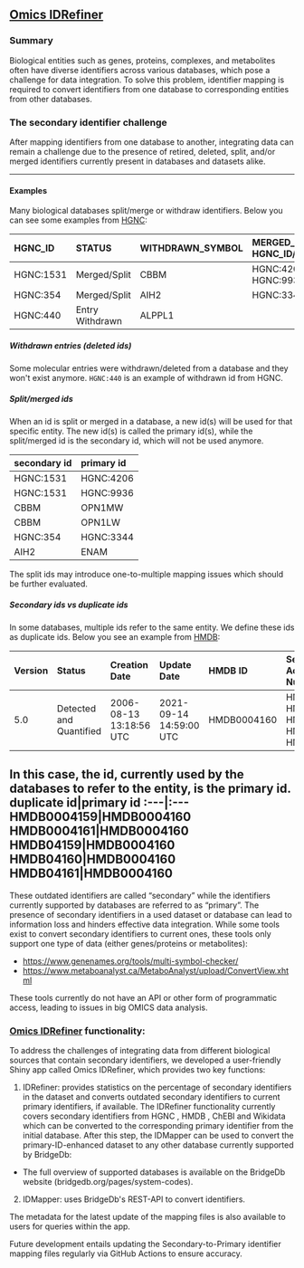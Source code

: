 ## [Omics IDRefiner](https://tabbassidaloii.shinyapps.io/OmicsIDRefiner/)

### Summary
Biological entities such as genes, proteins, complexes, and metabolites often have diverse identifiers across various databases, which pose a challenge for data integration. To solve this problem, identifier mapping is required to convert identifiers from one database to corresponding entities from other databases.

### The secondary identifier challenge
After mapping identifiers from one database to another, integrating data can remain a challenge due to the presence of retired, deleted, split, and/or merged identifiers currently present in databases and datasets alike. 

--------
#### Examples
Many biological databases split/merge or withdraw identifiers. 
Below you can see some examples from [HGNC](http://ftp.ebi.ac.uk/pub/databases/genenames/hgnc/tsv/withdrawn.txt):

HGNC_ID|STATUS|WITHDRAWN_SYMBOL|MERGED_INTO_REPORT(S) (i.e HGNC_ID/SYMBOL/STATUS)
:---|:---|:---|:--- 
HGNC:1531|Merged/Split|CBBM|HGNC:4206/OPN1MW/Approved, HGNC:9936/OPN1LW/Approved
HGNC:354|Merged/Split|AIH2|HGNC:3344/ENAM/Approved
HGNC:440|Entry Withdrawn|ALPPL1| 

##### Withdrawn entries (deleted ids)
Some molecular entries were withdrawn/deleted from a database and they won't exist anymore. `HGNC:440` is an example of withdrawn id from HGNC.

##### Split/merged ids
When an id is split or merged in a database, a new id(s) will be used for that specific entity. The new id(s) is called the primary id(s), while the split/merged id is the secondary id, which will not be used anymore.

secondary id|primary id
:---|:---
HGNC:1531|HGNC:4206
HGNC:1531|HGNC:9936
CBBM|OPN1MW
CBBM|OPN1LW
HGNC:354|HGNC:3344
AIH2|ENAM

The split ids may introduce one-to-multiple mapping issues which should be further evaluated.

##### Secondary ids vs duplicate ids
In some databases, multiple ids refer to the same entity. We define these ids as duplicate ids. Below you see an example from [HMDB](https://hmdb.ca/metabolites/HMDB0004160):

Version|Status|Creation Date|Update Date|HMDB ID|Secondary Accession Numbers
:---|:---|:---|:---|:---|:---
5.0|Detected and Quantified|2006-08-13 13:18:56 UTC|2021-09-14 14:59:00 UTC|HMDB0004160|HMDB0004159, HMDB0004161, HMDB04159, HMDB04160, HMDB04161

In this case, the id, currently used by the databases to refer to the entity, is the primary id.
duplicate id|primary id
:---|:---
HMDB0004159|HMDB0004160
HMDB0004161|HMDB0004160
HMDB04159|HMDB0004160
HMDB04160|HMDB0004160
HMDB04161|HMDB0004160
--------

These outdated identifiers are called “secondary” while the identifiers currently supported by databases are referred to as “primary”. The presence of secondary identifiers in a used dataset or database can lead to information loss and hinders effective data integration. While some tools exist to convert secondary identifiers to current ones, these tools only support one type of data (either genes/proteins or metabolites):

- https://www.genenames.org/tools/multi-symbol-checker/
- https://www.metaboanalyst.ca/MetaboAnalyst/upload/ConvertView.xhtml

These tools currently do not have an API or other form of programmatic access, leading to issues in big OMICS data analysis.

### [Omics IDRefiner](https://tabbassidaloii.shinyapps.io/OmicsIDRefiner/) functionality:
To address the challenges of integrating data from different biological sources that contain secondary identifiers, we developed a user-friendly Shiny app called Omics IDRefiner, which provides two key functions:

1. IDRefiner:
provides statistics on the percentage of secondary identifiers in the dataset and converts outdated secondary identifiers to current primary identifiers, if available. The IDRefiner functionality currently covers secondary identifiers from HGNC , HMDB , ChEBI and Wikidata which can be converted to the corresponding primary identifier from the initial database. After this step, the IDMapper can be used to convert the primary-ID-enhanced dataset to any other database currently supported by BridgeDb:
- The full overview of supported databases is available on the BridgeDb website (bridgedb.org/pages/system-codes).

2. IDMapper:
uses BridgeDb's REST-API to convert identifiers.

The metadata for the latest update of the mapping files is also available to users for queries within the app.

Future development entails updating the Secondary-to-Primary identifier mapping files regularly via GitHub Actions to ensure accuracy.